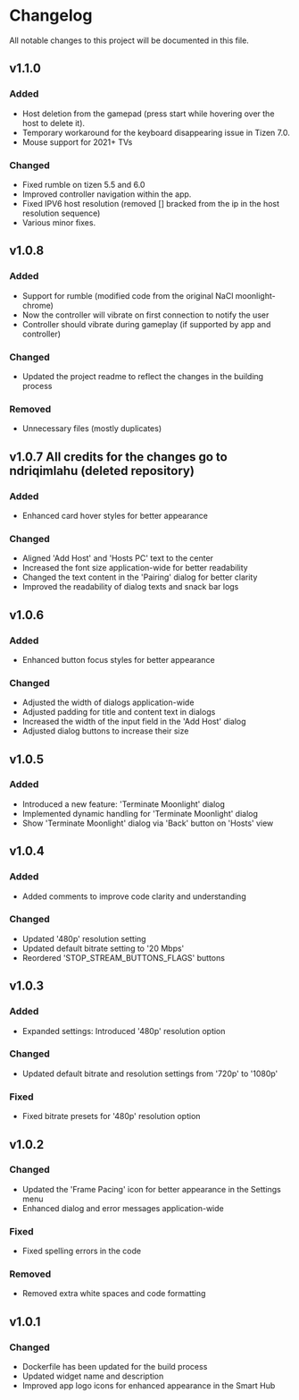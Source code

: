 # Changelog

All notable changes to this project will be documented in this file.

## v1.1.0

### Added
- Host deletion from the gamepad (press start while hovering over the host to delete it).
- Temporary workaround for the keyboard disappearing issue in Tizen 7.0.
- Mouse support for 2021+ TVs 

### Changed
- Fixed rumble on tizen 5.5 and 6.0 
- Improved controller navigation within the app.
- Fixed  IPV6 host resolution (removed [] bracked from the ip in the host resolution sequence)
- Various minor fixes.

## v1.0.8

### Added
- Support for rumble (modified code from the original NaCl moonlight-chrome)
- Now the controller will vibrate on first connection to notify the user
- Controller should vibrate during gameplay (if supported by app and controller)

### Changed
- Updated the project readme to reflect the changes in the building process

### Removed
- Unnecessary files (mostly duplicates)

## v1.0.7 All credits for the changes go to ndriqimlahu (deleted repository)

### Added
- Enhanced card hover styles for better appearance

### Changed
- Aligned 'Add Host' and 'Hosts PC' text to the center
- Increased the font size application-wide for better readability
- Changed the text content in the 'Pairing' dialog for better clarity
- Improved the readability of dialog texts and snack bar logs

## v1.0.6

### Added
- Enhanced button focus styles for better appearance

### Changed
- Adjusted the width of dialogs application-wide
- Adjusted padding for title and content text in dialogs
- Increased the width of the input field in the 'Add Host' dialog
- Adjusted dialog buttons to increase their size

## v1.0.5

### Added
- Introduced a new feature: 'Terminate Moonlight' dialog
- Implemented dynamic handling for 'Terminate Moonlight' dialog
- Show 'Terminate Moonlight' dialog via 'Back' button on 'Hosts' view

## v1.0.4

### Added
- Added comments to improve code clarity and understanding

### Changed
- Updated '480p' resolution setting
- Updated default bitrate setting to '20 Mbps'
- Reordered 'STOP_STREAM_BUTTONS_FLAGS' buttons

## v1.0.3

### Added
- Expanded settings: Introduced '480p' resolution option

### Changed
- Updated default bitrate and resolution settings from '720p' to '1080p'

### Fixed
- Fixed bitrate presets for '480p' resolution option

## v1.0.2

### Changed
- Updated the 'Frame Pacing' icon for better appearance in the Settings menu
- Enhanced dialog and error messages application-wide

### Fixed
- Fixed spelling errors in the code

### Removed
- Removed extra white spaces and code formatting

## v1.0.1

### Changed
- Dockerfile has been updated for the build process
- Updated widget name and description
- Improved app logo icons for enhanced appearance in the Smart Hub
